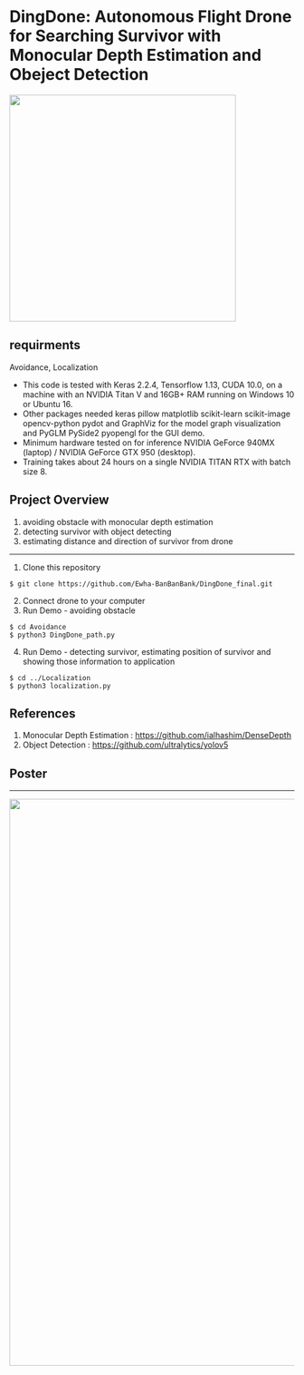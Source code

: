 # DingDone: Autonomous Flight Drone for Searching Survivor with Monocular Depth Estimation and Obeject Detection  

<img src="https://user-images.githubusercontent.com/87409442/167561776-5cdf8912-b22d-45f5-82a7-e9fd01815018.png" width="400">

requirments
--
Avoidance, Localization  
- This code is tested with Keras 2.2.4, Tensorflow 1.13, CUDA 10.0, on a machine with an NVIDIA Titan V and 16GB+ RAM running on Windows 10 or Ubuntu 16.  
- Other packages needed keras pillow matplotlib scikit-learn scikit-image opencv-python pydot and GraphViz for the model graph visualization and PyGLM PySide2 pyopengl for the GUI demo.  
- Minimum hardware tested on for inference NVIDIA GeForce 940MX (laptop) / NVIDIA GeForce GTX 950 (desktop).  
- Training takes about 24 hours on a single NVIDIA TITAN RTX with batch size 8.  


Project Overview
--
  1. avoiding obstacle with monocular depth estimation
  2. detecting survivor with object detecting
  3. estimating distance and direction of survivor from drone
   
   
---  
   1. Clone this repository
```
$ git clone https://github.com/Ewha-BanBanBank/DingDone_final.git
```  
   2. Connect drone to your computer
   3. Run Demo - avoiding obstacle
```
$ cd Avoidance
$ python3 DingDone_path.py
```
   4. Run Demo - detecting survivor, estimating position of survivor and showing those information to application
```
$ cd ../Localization
$ python3 localization.py
```
References
--
1. Monocular Depth Estimation
: https://github.com/ialhashim/DenseDepth
2. Object Detection
: https://github.com/ultralytics/yolov5  

Poster
--
<hr></hr>
<img src="https://user-images.githubusercontent.com/70934572/170620790-377cc8dc-a2a9-4f77-9253-79ff299f4be2.jpg" width="1000")

<hr></hr>
